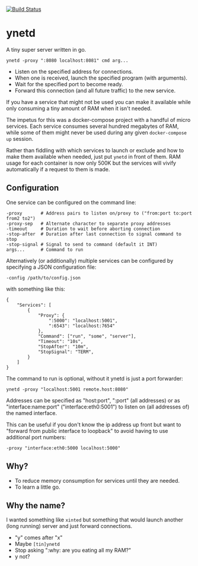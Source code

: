 [![Build Status](https://travis-ci.org/rwstauner/ynetd.svg?branch=master)](https://travis-ci.org/rwstauner/ynetd)

# ynetd

A tiny super server written in go.

    ynetd -proxy ":8080 localhost:8081" cmd arg...

- Listen on the specified address for connections.
- When one is received, launch the specified program (with arguments).
- Wait for the specified port to become ready.
- Forward this connection (and all future traffic) to the new service.

If you have a service that might not be used
you can make it available while only consuming a tiny amount of RAM
when it isn't needed.

The impetus for this was a docker-compose project with a handful
of micro services.  Each service consumes several hundred megabytes
of RAM, while some of them might never be used during any given
`docker-compose up` session.

Rather than fiddling with which services to launch or exclude and how to make
them available when needed, just put `ynetd` in front of them.
RAM usage for each container is now only 500K but the services will vivify
automatically if a request to them is made.

## Configuration

One service can be configured on the command line:

    -proxy       # Address pairs to listen on/proxy to ("from:port to:port from2 to2")
    -proxy-sep   # Alternate character to separate proxy addresses
    -timeout     # Duration to wait before aborting connection
    -stop-after  # Duration after last connection to signal command to stop
    -stop-signal # Signal to send to command (default it INT)
    args...      # Command to run

Alternatively (or additionally) multiple services
can be configured by specifying a JSON configuration file:

    -config /path/to/config.json

with something like this:

    {
        "Services": [
            {
                "Proxy": {
                    ":5000": "localhost:5001",
                    ":6543": "localhost:7654"
                },
                "Command": ["run", "some", "server"],
                "Timeout": "10s",
                "StopAfter": "10m",
                "StopSignal": "TERM",
            }
        ]
    }

The command to run is optional, without it ynetd is just a port forwarder:

    ynetd -proxy "localhost:5001 remote.host:8080"

Addresses can be specified as "host:port", ":port" (all addresses)
or as "interface:name:port" ("interface:eth0:5001") to listen on
(all addresses of) the named interface.

This can be useful if you don't know the ip address up front
but want to "forward from public interface to loopback"
to avoid having to use additional port numbers:

    -proxy "interface:eth0:5000 localhost:5000"

## Why?

- To reduce memory consumption for services until they are needed.
- To learn a little go.

## Why the name?

I wanted something like `xinted` but something that would launch
another (long running) server and just forward connections.

- "y" comes after "x"
- Maybe `[tin]ynetd`
- Stop asking ":why: are you eating all my RAM?"
- y not?
